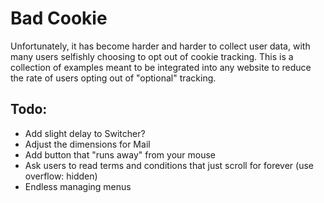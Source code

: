# Bad Cookie

Unfortunately, it has become harder and harder to collect user data, with many users selfishly choosing to opt out of cookie tracking. This is a collection of examples meant to be integrated into any website to reduce the rate of users opting out of "optional" tracking.

## Todo:
* Add slight delay to Switcher?
* Adjust the dimensions for Mail
* Add button that "runs away" from your mouse
* Ask users to read terms and conditions that just scroll for forever (use overflow: hidden)
* Endless managing menus
